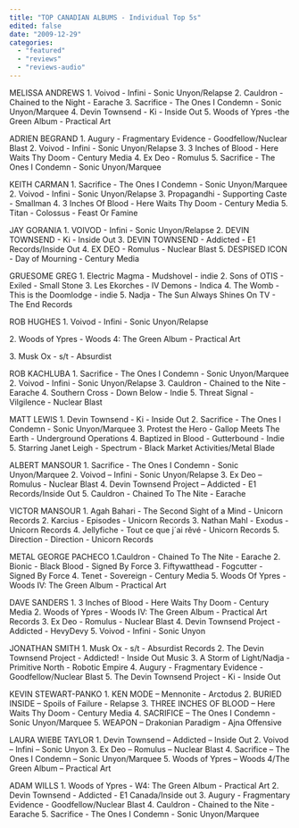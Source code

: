```yaml
---
title: "TOP CANADIAN ALBUMS - Individual Top 5s"
edited: false
date: "2009-12-29"
categories:
  - "featured"
  - "reviews"
  - "reviews-audio"
---
```


MELISSA ANDREWS 1. Voivod - Infini - Sonic Unyon/Relapse 2. Cauldron - Chained to the Night - Earache 3. Sacrifice - The Ones I Condemn - Sonic Unyon/Marquee 4. Devin Townsend - Ki - Inside Out 5. Woods of Ypres -the Green Album - Practical Art

ADRIEN BEGRAND 1. Augury - Fragmentary Evidence - Goodfellow/Nuclear Blast 2. Voivod - Infini - Sonic Unyon/Relapse 3. 3 Inches of Blood - Here Waits Thy Doom - Century Media 4. Ex Deo - Romulus 5. Sacrifice - The Ones I Condemn - Sonic Unyon/Marquee

KEITH CARMAN 1. Sacrifice - The Ones I Condemn - Sonic Unyon/Marquee 2. Voivod - Infini - Sonic Unyon/Relapse 3. Propagandhi - Supporting Caste - Smallman 4. 3 Inches Of Blood - Here Waits Thy Doom - Century Media 5. Titan - Colossus - Feast Or Famine

JAY GORANIA 1. VOIVOD - Infini - Sonic Unyon/Relapse 2. DEVIN TOWNSEND - Ki - Inside Out 3. DEVIN TOWNSEND - Addicted - E1 Records/Inside Out 4. EX DEO - Romulus - Nuclear Blast 5. DESPISED ICON - Day of Mourning - Century Media

GRUESOME GREG 1. Electric Magma - Mudshovel - indie 2. Sons of OTIS - Exiled - Small Stone 3. Les Ekorches - IV Demons - Indica 4. The Womb - This is the Doomlodge - indie 5. Nadja - The Sun Always Shines On TV - The End Records

ROB HUGHES 1. Voivod - Infini - Sonic Unyon/Relapse

2\. Woods of Ypres - Woods 4: The Green Album - Practical Art

3\. Musk Ox - s/t - Absurdist

ROB KACHLUBA 1. Sacrifice - The Ones I Condemn - Sonic Unyon/Marquee 2. Voivod - Infini - Sonic Unyon/Relapse 3. Cauldron - Chained to the Nite - Earache 4. Southern Cross - Down Below - Indie 5. Threat Signal - Vilgilence - Nuclear Blast

MATT LEWIS 1. Devin Townsend - Ki - Inside Out 2. Sacrifice - The Ones I Condemn - Sonic Unyon/Marquee 3. Protest the Hero - Gallop Meets The Earth - Underground Operations 4. Baptized in Blood - Gutterbound - Indie 5. Starring Janet Leigh - Spectrum - Black Market Activities/Metal Blade

ALBERT MANSOUR 1. Sacrifice - The Ones I Condemn - Sonic Unyon/Marquee 2. Voivod – Infini - Sonic Unyon/Relapse 3. Ex Deo – Romulus - Nuclear Blast 4. Devin Townsend Project – Addicted - E1 Records/Inside Out 5. Cauldron - Chained To The Nite - Earache

VICTOR MANSOUR 1. Agah Bahari - The Second Sight of a Mind - Unicorn Records 2. Karcius - Episodes - Unicorn Records 3. Nathan Mahl - Exodus - Unicorn Records 4. Jellyfiche - Tout ce que j´ai rêvé - Unicorn Records 5. Direction - Direction - Unicorn Records

METAL GEORGE PACHECO 1.Cauldron - Chained To The Nite - Earache 2. Bionic - Black Blood - Signed By Force 3. Fiftywatthead - Fogcutter - Signed By Force 4. Tenet - Sovereign - Century Media 5. Woods Of Ypres - Woods IV: The Green Album - Practical Art

DAVE SANDERS 1. 3 Inches of Blood - Here Waits Thy Doom - Century Media 2. Woods of Ypres - Woods IV: The Green Album - Practical Art Records 3. Ex Deo - Romulus - Nuclear Blast 4. Devin Townsend Project - Addicted - HevyDevy 5. Voivod - Infini - Sonic Unyon

JONATHAN SMITH 1. Musk Ox - s/t - Absurdist Records 2. The Devin Townsend Project - Addicted! - Inside Out Music 3. A Storm of Light/Nadja - Primitive North - Robotic Empire 4. Augury - Fragmentary Evidence - Goodfellow/Nuclear Blast 5. The Devin Townsend Project - Ki - Inside Out

KEVIN STEWART-PANKO 1. KEN MODE – Mennonite - Arctodus 2. BURIED INSIDE – Spoils of Failure - Relapse 3. THREE INCHES OF BLOOD – Here Waits Thy Doom - Century Media 4. SACRIFICE – The Ones I Condemn - Sonic Unyon/Marquee 5. WEAPON – Drakonian Paradigm - Ajna Offensive

LAURA WIEBE TAYLOR 1. Devin Townsend – Addicted – Inside Out 2. Voivod – Infini – Sonic Unyon 3. Ex Deo – Romulus – Nuclear Blast 4. Sacrifice – The Ones I Condemn – Sonic Unyon/Marquee 5. Woods of Ypres – Woods 4/The Green Album – Practical Art

ADAM WILLS 1. Woods of Ypres - W4: The Green Album - Practical Art 2. Devin Townsend - Addicted - E1 Canada/Inside out 3. Augury - Fragmentary Evidence - Goodfellow/Nuclear Blast 4. Cauldron - Chained to the Nite - Earache 5. Sacrifice - The Ones I Condemn - Sonic Unyon/Marquee
